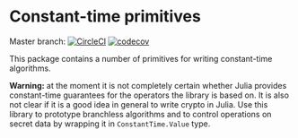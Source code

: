# Constant-time primitives

Master branch: [![CircleCI](https://circleci.com/gh/nucypher/ConstantTime.jl/tree/master.svg?style=svg)](https://circleci.com/gh/nucypher/ConstantTime.jl/tree/master) [![codecov](https://codecov.io/gh/nucypher/ConstantTime.jl/branch/master/graph/badge.svg)](https://codecov.io/gh/nucypher/ConstantTime.jl)

This package contains a number of primitives for writing constant-time algorithms.

**Warning:** at the moment it is not completely certain whether Julia provides constant-time guarantees for the operators the library is based on. It is also not clear if it is a good idea in general to write crypto in Julia. Use this library to prototype branchless algorithms and to control operations on secret data by wrapping it in `ConstantTime.Value` type.
